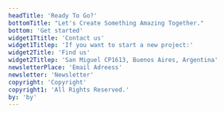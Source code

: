 ```yaml
---
headTitle: 'Ready To Go?'
bottomTitle: "Let's Create Something Amazing Together."
bottom: 'Get started'
widget1Ttitle: 'Contact us'
widget1Titlep: 'If you want to start a new project:'
widget2Title: 'Find us'
widget2Titlep: 'San Miguel CP1613, Buenos Aires, Argentina'
newsletterPlace: 'Email Adreess'
newsletter: 'Newsletter'
copyright: 'Copyright'
copyright1: 'All Rights Reserved.'
by: 'by'
---
```

